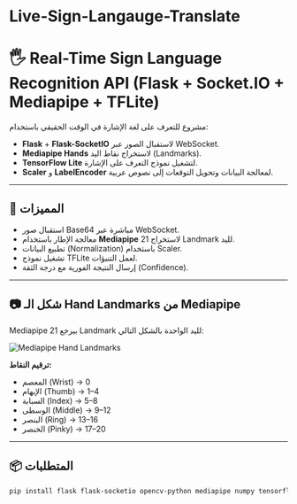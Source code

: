 # Live-Sign-Langauge-Translate

# 🖐️ Real-Time Sign Language Recognition API (Flask + Socket.IO + Mediapipe + TFLite)

مشروع للتعرف على لغة الإشارة في الوقت الحقيقي باستخدام:
- **Flask** + **Flask-SocketIO** لاستقبال الصور عبر WebSocket.
- **Mediapipe Hands** لاستخراج نقاط اليد (Landmarks).
- **TensorFlow Lite** لتشغيل نموذج التعرف على الإشارة.
- **Scaler** و **LabelEncoder** لمعالجة البيانات وتحويل التوقعات إلى نصوص عربية.

---

## 📌 المميزات
- استقبال صور Base64 مباشرة عبر WebSocket.
- معالجة الإطار باستخدام **Mediapipe** لاستخراج 21 Landmark لليد.
- تطبيع البيانات (Normalization) باستخدام Scaler.
- تشغيل نموذج TFLite لعمل التنبؤات.
- إرسال النتيجة الفورية مع درجة الثقة (Confidence).

---

## 📷 شكل الـ Hand Landmarks من Mediapipe

Mediapipe بيرجع 21 Landmark لليد الواحدة بالشكل التالي:  

![Mediapipe Hand Landmarks](https://google.github.io/mediapipe/images/mobile/hand_landmarks.png)

**ترقيم النقاط:**
- المعصم (Wrist) → 0
- الإبهام (Thumb) → 1–4
- السبابة (Index) → 5–8
- الوسطى (Middle) → 9–12
- البنصر (Ring) → 13–16
- الخنصر (Pinky) → 17–20

---

## 📦 المتطلبات

```bash
pip install flask flask-socketio opencv-python mediapipe numpy tensorflow joblib pillow
